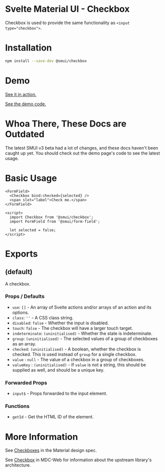 # Svelte Material UI - Checkbox

Checkbox is used to provide the same functionality as `<input type="checkbox">`.

# Installation

```sh
npm install --save-dev @smui/checkbox
```

# Demo

[See it in action.](https://sveltematerialui.com/demo/checkbox)

[See the demo code.](/site/src/routes/demo/checkbox/)

# Whoa There, These Docs are Outdated

The latest SMUI v3 beta had a lot of changes, and these docs haven't been caught up yet. You should check out the demo page's code to see the latest usage.

# Basic Usage

```svelte
<FormField>
  <Checkbox bind:checked={selected} />
  <span slot="label">Check me.</span>
</FormField>

<script>
  import Checkbox from '@smui/checkbox';
  import FormField from '@smui/form-field';

  let selected = false;
</script>
```

# Exports

## (default)

A checkbox.

### Props / Defaults

- `use`: `[]` - An array of Svelte actions and/or arrays of an action and its options.
- `class`: `''` - A CSS class string.
- `disabled`: `false` - Whether the input is disabled.
- `touch`: `false` - The checkbox will have a larger touch target.
- `indeterminate`: `(uninitialised)` - Whether the state is indeterminate.
- `group`: `(uninitialised)` - The selected values of a group of checkboxes as an array.
- `checked`: `(uninitialised)` - A boolean, whether the checkbox is checked. This is used instead of `group` for a single checkbox.
- `value` : `null` - The value of a checkbox in a group of checkboxes.
- `valueKey` : `(uninitialised)` - If `value` is not a string, this should be supplied as well, and should be a unique key.

### Forwarded Props

- `input$` - Props forwarded to the input element.

### Functions

- `getId` - Get the HTML ID of the element.

# More Information

See [Checkboxes](https://material.io/components/checkboxes) in the Material design spec.

See [Checkbox](https://github.com/material-components/material-components-web/tree/v10.0.0/packages/mdc-checkbox) in MDC-Web for information about the upstream library's architecture.
